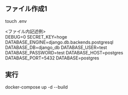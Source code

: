 ## ファイル作成1  
touch .env  

<ファイル内記述例>  
DEBUG=0
SECRET_KEY=hoge
DATABASE_ENGINE=django.db.backends.postgresql
DATABASE_DB=django_db
DATABASE_USER=test
DATABASE_PASSWORD=test
DATABASE_HOST=postgres
DATABASE_PORT=5432
DATABASE=postgres

## 実行
docker-compose up -d --build

<!-- 
コマンド集

単体テスト実行
python manage.py test app.test

SCSSファイル変更
python manage.py sass static/app/index.scss static/css/index.css

本番起動用
docker-compose -f docker-compose.prod.yml down -v
docker-compose -f docker-compose.prod.yml up -d --build
docker-compose -f docker-compose.prod.yml exec django python manage.py migrate --noinput
docker-compose -f docker-compose.prod.yml exec django python manage.py collectstatic --no-input --clear

開発起動用
docker-compose -f docker-compose.yml exec django python manage.py makemigrations
docker-compose -f docker-compose.yml exec django python manage.py migrate --noinput

コンテナ未使用時
python manage.py runserver --setting=config.settings.local
 -->